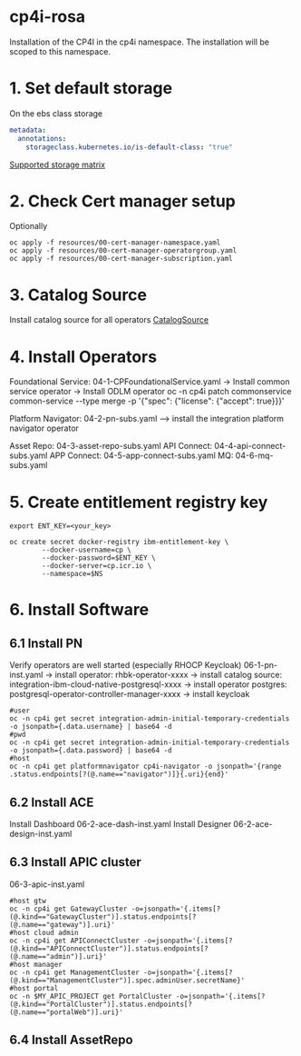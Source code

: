 # cp4i-rosa

Installation of the CP4I in the cp4i namespace.
The installation will be scoped to this namespace.

# 1. Set default storage

On the ebs class storage
```yaml
metadata:
  annotations:
    storageclass.kubernetes.io/is-default-class: "true"
```
[Supported storage matrix](https://www.ibm.com/docs/en/cloud-paks/cp-integration/2023.4?topic=cloud-supported-options-amazon-web-services-aws)
# 2. Check Cert manager setup

Optionally
``` shell
oc apply -f resources/00-cert-manager-namespace.yaml
oc apply -f resources/00-cert-manager-operatorgroup.yaml
oc apply -f resources/00-cert-manager-subscription.yaml
```

# 3. Catalog Source
Install catalog source for all operators
[CatalogSource](https://www.ibm.com/docs/en/cloud-paks/cp-integration/2023.4?topic=images-adding-catalog-sources-cluster#ibm-catalog)

# 4. Install Operators

Foundational Service: 04-1-CPFoundationalService.yaml
-> Install common service operator
-> Install ODLM operator
oc -n cp4i patch commonservice common-service --type merge -p '{"spec": {"license": {"accept": true}}}'

Platform Navigator: 04-2-pn-subs.yaml
--> install the integration platform navigator operator

Asset Repo: 04-3-asset-repo-subs.yaml
API Connect: 04-4-api-connect-subs.yaml
APP Connect: 04-5-app-connect-subs.yaml
MQ: 04-6-mq-subs.yaml

# 5. Create entitlement registry key
```shell
export ENT_KEY=<your_key>

oc create secret docker-registry ibm-entitlement-key \
        --docker-username=cp \
        --docker-password=$ENT_KEY \
        --docker-server=cp.icr.io \
        --namespace=$NS
```

# 6. Install Software
## 6.1 Install PN
Verify operators are well started (especially RHOCP Keycloak)
06-1-pn-inst.yaml
-> install operator: rhbk-operator-xxxx
-> install catalog source: integration-ibm-cloud-native-postgresql-xxxx
-> install operator postgres: postgresql-operator-controller-manager-xxxx
-> install keycloak


```shell
#user
oc -n cp4i get secret integration-admin-initial-temporary-credentials -o jsonpath={.data.username} | base64 -d
#pwd
oc -n cp4i get secret integration-admin-initial-temporary-credentials -o jsonpath={.data.password} | base64 -d
#host
oc -n cp4i get platformnavigator cp4i-navigator -o jsonpath='{range .status.endpoints[?(@.name=="navigator")]}{.uri}{end}'
```

## 6.2 Install ACE
Install Dashboard 
06-2-ace-dash-inst.yaml
Install Designer
06-2-ace-design-inst.yaml
## 6.3 Install APIC cluster
06-3-apic-inst.yaml

```shell
#host gtw
oc -n cp4i get GatewayCluster -o=jsonpath='{.items[?(@.kind=="GatewayCluster")].status.endpoints[?(@.name=="gateway")].uri}'
#host cloud admin
oc -n cp4i get APIConnectCluster -o=jsonpath='{.items[?(@.kind=="APIConnectCluster")].status.endpoints[?(@.name=="admin")].uri}'
#host manager
oc -n cp4i get ManagementCluster -o=jsonpath='{.items[?(@.kind=="ManagementCluster")].spec.adminUser.secretName}'
#host portal
oc -n $MY_APIC_PROJECT get PortalCluster -o=jsonpath='{.items[?(@.kind=="PortalCluster")].status.endpoints[?(@.name=="portalWeb")].uri}'
```
## 6.4 Install AssetRepo


